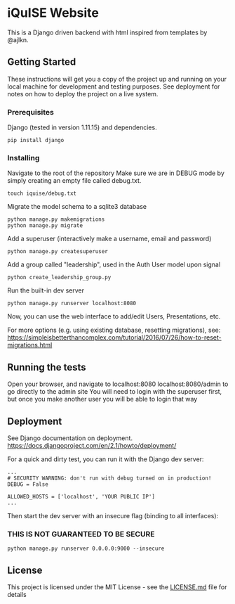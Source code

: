 # iQuISE Website

This is a Django driven backend with html inspired from templates by @ajlkn.

## Getting Started

These instructions will get you a copy of the project up and running on your local machine for development and testing purposes. See deployment for notes on how to deploy the project on a live system.

### Prerequisites

Django (tested in version 1.11.15) and dependencies.
```
pip install django
```

### Installing

Navigate to the root of the repository
Make sure we are in DEBUG mode by simply creating an empty file called debug.txt.
```
touch iquise/debug.txt
```
Migrate the model schema to a sqlite3 database
```
python manage.py makemigrations
python manage.py migrate
```
Add a superuser (interactively make a username, email and password)
```
python manage.py createsuperuser
```
Add a group called "leadership", used in the Auth User model upon signal
```
python create_leadership_group.py
```
Run the built-in dev server
```
python manage.py runserver localhost:8080
```
Now, you can use the web interface to add/edit Users, Presentations, etc.

For more options (e.g. using existing database, resetting migrations), see:
https://simpleisbetterthancomplex.com/tutorial/2016/07/26/how-to-reset-migrations.html

## Running the tests

Open your browser, and navigate to localhost:8080
localhost:8080/admin to go directly to the admin site
You will need to login with the superuser first, but once you make another user you will be able to login that way

## Deployment

See Django documentation on deployment.
https://docs.djangoproject.com/en/2.1/howto/deployment/

For a quick and dirty test, you can run it with the Django dev server:
```
...
# SECURITY WARNING: don't run with debug turned on in production!
DEBUG = False

ALLOWED_HOSTS = ['localhost', 'YOUR PUBLIC IP']
...
```
Then start the dev server with an insecure flag (binding to all interfaces):
### THIS IS NOT GUARANTEED TO BE SECURE
```
python manage.py runserver 0.0.0.0:9000 --insecure
```
## License

This project is licensed under the MIT License - see the [LICENSE.md](LICENSE.md) file for details
